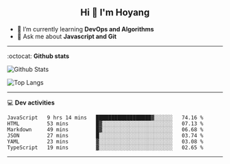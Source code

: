 <h2 align="center">Hi 👋 I'm Hoyang</h2>

- 🌱 I’m currently learning **DevOps and Algorithms**
- 💬 Ask me about **Javascript and Git**

-------

:octocat: **Github stats**

![Github Stats](https://github-readme-stats.vercel.app/api?username=hoyangtsai&count_private=true&show_icons=true&theme=blueberry)

![Top Langs](https://github-readme-stats.vercel.app/api/top-langs/?username=hoyangtsai&theme=blueberry&layout=compact&langs_count=8)

-------

:computer: **Dev activities**
<!--START_SECTION:waka-->

```text
JavaScript   9 hrs 14 mins   ██████████████████▓░░░░░░   74.16 %
HTML         53 mins         █▓░░░░░░░░░░░░░░░░░░░░░░░   07.13 %
Markdown     49 mins         █▓░░░░░░░░░░░░░░░░░░░░░░░   06.68 %
JSON         27 mins         █░░░░░░░░░░░░░░░░░░░░░░░░   03.74 %
YAML         23 mins         ▓░░░░░░░░░░░░░░░░░░░░░░░░   03.08 %
TypeScript   19 mins         ▓░░░░░░░░░░░░░░░░░░░░░░░░   02.65 %
```

<!--END_SECTION:waka-->

-------
